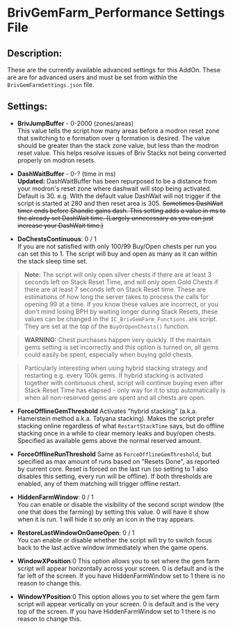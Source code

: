 # BrivGemFarm_Performance Settings File
## Description:
These are the currently available advanced settings for this AddOn. These are are for advanced users and must be set from within the ``BrivGemFarmSettings.json`` file.

## Settings: 

* **BrivJumpBuffer** - 0-2000 (zones/areas)  
This value tells the script how many areas before a modron reset zone that switching to e formation over q formation is desired. The value should be greater than the stack zone value, but less than the modron reset value. This helps resolve issues of Briv Stacks not being converted properly on modron resets.
  
* **DashWaitBuffer** - 0-? (time in ms)  
**Updated:** DashWaitBuffer has been repurposed to be a distance from your modron's reset zone where dashwait will stop being activated. Default is 30.
e.g. WIth the default value DashWait will not trigger if the script is started at 280 and then reset area is 305.
~~Sometimes DashWait timer ends before Shandie gains dash. This setting adds a value in ms to the already set DashWait time. (Largely unnecessary as you can just increase your DashWait time.)~~

* **DoChestsContinuous**: 0 / 1  
If you are not satisfied with only 100/99 Buy/Open chests per run you can set this to 1. The script will buy and open as many as it can within the stack sleep time set. 

> **Note:** The script will only open silver chests if there are at least 3 seconds left on Stack Reset Time, and will only open Gold Chests if there are at least 7 seconds left on Stack Reset time. These are estimations of how long the server takes to process the calls for opening 99 at a time. If you know these values are incorrect, or you don't mind losing BPH by waiting longer during Stack Resets, these values can be changed in the ``IC_BrivGemFarm_Functions.ahk`` script. They are set at the top of the ``BuyOrOpenChests()`` function.  

> **WARNING:** Chest purchases happen very quickly. If the maintain gems setting is set incorrectly and this option is turned on, all gems could easily be spent, especially when buying gold chests.

> Particularly interesting when using hybrid stacking strategy and restarting e.g. every 100k gems. If hybrid stacking is activated together with continuous chest, script will continue buying even after Stack Reset Time has elapsed - only way for it to stop automatically is when all non-reserved gems are spent and all chests are open.

* **ForceOfflineGemThreshold**
Activates "hybrid stacking" (a.k.a. Hamerstein method a.k.a. Tatyana stacking). Makes the script prefer stacking online regardless of what `RestartStackTime` says, but do offline stacking once in a while to clear memory leaks and buy/open chests. Specified as available gems above the normal reserved amount.

* **ForceOfflineRunThreshold**
Same as `ForceOfflineGemThreshold`, but specified as max amount of runs based on "Resets Done", as reported by current core. Reset is forced on the last run (so setting to 1 also disables this setting, every run will be offline). If both thresholds are enabled, any of them matching will trigger offline restart.

* **HiddenFarmWindow**: 0 / 1  
You can enable or disable the visibility of the second script window (the one that does the farming) by setting this value. 0 will have it show when it is run. 1 will hide it so only an icon in the tray appears.

* **RestoreLastWindowOnGameOpen**: 0 / 1  
You can enable or disable whether the script will try to switch focus back to the last active window immediately when the game opens.  

* **WindowXPosition**:0
This option allows you to set where the gem farm script will appear horizontally across your screen. 0 is default and is the far left of the screen. If you have HiddenFarmWindow set to 1 there is no reason to change this.

* **WindowYPosition**:0
This option allows you to set where the gem farm script will appear vertically on your screen. 0 is default and is the very top of the screen. If you have HiddenFarmWindow set to 1 there is no reason to change this.
